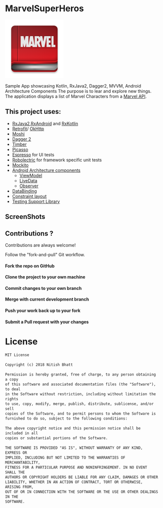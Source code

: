 # MarvelSuperHeros
![alt text](https://github.com/initishbhatt/MarvelSuperHeros/blob/dev/app/src/main/res/mipmap-xxxhdpi/ic_launcher.png)

Sample App showcasing Kotlin, RxJava2, Dagger2, MVVM, Android Architecture Components
The purpose is to lear and explore new things.
The application displays a list of Marvel Characters from a [Marvel API](https://developer.marvel.com/).


## This project uses:
- [RxJava2](https://github.com/ReactiveX/RxJava),[RxAndroid](https://github.com/ReactiveX/RxAndroid) and [RxKotlin](https://github.com/ReactiveX/Rxkotlin)
- [Retrofit](https://github.com/square/retrofit)/ [OkHttp](https://github.com/square/okhttp)
- [Moshi](https://github.com/square/moshi)
- [Dagger 2](https://google.github.io/dagger/) 
- [Timber](https://github.com/JakeWharton/timber)
- [Picasso](https://github.com/square/picasso)
- [Espresso](https://google.github.io/android-testing-support-library/) for UI tests
- [Robolectric](http://robolectric.org/) for framework specific unit tests
- [Mockito](http://site.mockito.org/)
- [Android Architecture components](https://developer.android.com/topic/libraries/architecture/index.html)
  - [ViewModel](https://developer.android.com/topic/libraries/architecture/viewmodel.html)
  - [LiveData](https://developer.android.com/topic/libraries/architecture/livedata.html)
  - [Observer](https://developer.android.com/reference/android/arch/lifecycle/Observer.html)
- [DataBinding](https://developer.android.com/topic/libraries/data-binding/index.html)
- [Constraint layout](https://developer.android.com/training/constraint-layout/index.html)
- [Testing Support Library](https://developer.android.com/topic/libraries/testing-support-library/index.html)

## ScreenShots

## Contributions ?
Contributions are always welcome!

Follow the "fork-and-pull" Git workflow.

#### Fork the repo on GitHub
#### Clone the project to your own machine
#### Commit changes to your own branch
#### Merge with current development branch
#### Push your work back up to your fork
#### Submit a Pull request with your changes

# License
```
MIT License

Copyright (c) 2018 Nitish Bhatt

Permission is hereby granted, free of charge, to any person obtaining a copy
of this software and associated documentation files (the "Software"), to deal
in the Software without restriction, including without limitation the rights
to use, copy, modify, merge, publish, distribute, sublicense, and/or sell
copies of the Software, and to permit persons to whom the Software is
furnished to do so, subject to the following conditions:

The above copyright notice and this permission notice shall be included in all
copies or substantial portions of the Software.

THE SOFTWARE IS PROVIDED "AS IS", WITHOUT WARRANTY OF ANY KIND, EXPRESS OR
IMPLIED, INCLUDING BUT NOT LIMITED TO THE WARRANTIES OF MERCHANTABILITY,
FITNESS FOR A PARTICULAR PURPOSE AND NONINFRINGEMENT. IN NO EVENT SHALL THE
AUTHORS OR COPYRIGHT HOLDERS BE LIABLE FOR ANY CLAIM, DAMAGES OR OTHER
LIABILITY, WHETHER IN AN ACTION OF CONTRACT, TORT OR OTHERWISE, ARISING FROM,
OUT OF OR IN CONNECTION WITH THE SOFTWARE OR THE USE OR OTHER DEALINGS IN THE
SOFTWARE.
```
